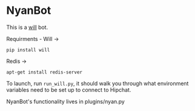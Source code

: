 # NyanBot
This is a [will](https://github.com/skoczen/will) bot.

Requirments -
Will -> 
```
pip install will
```

Redis -> 
```
apt-get install redis-server
```

To launch, run ```run_will.py```, it should walk you through what environment variables need to be set up to connect to Hipchat.

NyanBot's functionality lives in plugins/nyan.py
